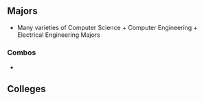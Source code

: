```toc
```

## Majors

- Many varieties of Computer Science + Computer Engineering + Electrical Engineering Majors
### Combos
- 
## Colleges